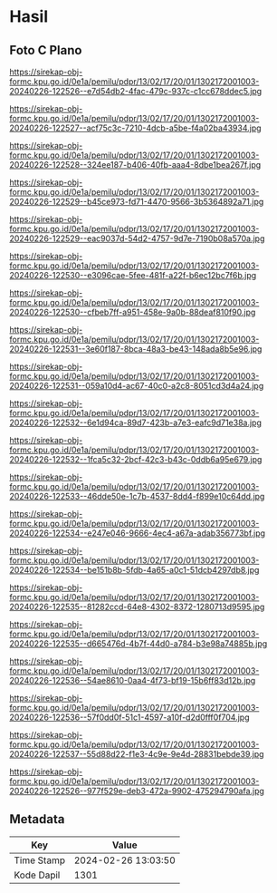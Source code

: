 # Hasil

## Foto C Plano

https://sirekap-obj-formc.kpu.go.id/0e1a/pemilu/pdpr/13/02/17/20/01/1302172001003-20240226-122526--e7d54db2-4fac-479c-937c-c1cc678ddec5.jpg

https://sirekap-obj-formc.kpu.go.id/0e1a/pemilu/pdpr/13/02/17/20/01/1302172001003-20240226-122527--acf75c3c-7210-4dcb-a5be-f4a02ba43934.jpg

https://sirekap-obj-formc.kpu.go.id/0e1a/pemilu/pdpr/13/02/17/20/01/1302172001003-20240226-122528--324ee187-b406-40fb-aaa4-8dbe1bea267f.jpg

https://sirekap-obj-formc.kpu.go.id/0e1a/pemilu/pdpr/13/02/17/20/01/1302172001003-20240226-122529--b45ce973-fd71-4470-9566-3b5364892a71.jpg

https://sirekap-obj-formc.kpu.go.id/0e1a/pemilu/pdpr/13/02/17/20/01/1302172001003-20240226-122529--eac9037d-54d2-4757-9d7e-7190b08a570a.jpg

https://sirekap-obj-formc.kpu.go.id/0e1a/pemilu/pdpr/13/02/17/20/01/1302172001003-20240226-122530--e3096cae-5fee-481f-a22f-b6ec12bc7f6b.jpg

https://sirekap-obj-formc.kpu.go.id/0e1a/pemilu/pdpr/13/02/17/20/01/1302172001003-20240226-122530--cfbeb7ff-a951-458e-9a0b-88deaf810f90.jpg

https://sirekap-obj-formc.kpu.go.id/0e1a/pemilu/pdpr/13/02/17/20/01/1302172001003-20240226-122531--3e60f187-8bca-48a3-be43-148ada8b5e96.jpg

https://sirekap-obj-formc.kpu.go.id/0e1a/pemilu/pdpr/13/02/17/20/01/1302172001003-20240226-122531--059a10d4-ac67-40c0-a2c8-8051cd3d4a24.jpg

https://sirekap-obj-formc.kpu.go.id/0e1a/pemilu/pdpr/13/02/17/20/01/1302172001003-20240226-122532--6e1d94ca-89d7-423b-a7e3-eafc9d71e38a.jpg

https://sirekap-obj-formc.kpu.go.id/0e1a/pemilu/pdpr/13/02/17/20/01/1302172001003-20240226-122532--1fca5c32-2bcf-42c3-b43c-0ddb6a95e679.jpg

https://sirekap-obj-formc.kpu.go.id/0e1a/pemilu/pdpr/13/02/17/20/01/1302172001003-20240226-122533--46dde50e-1c7b-4537-8dd4-f899e10c64dd.jpg

https://sirekap-obj-formc.kpu.go.id/0e1a/pemilu/pdpr/13/02/17/20/01/1302172001003-20240226-122534--e247e046-9666-4ec4-a67a-adab356773bf.jpg

https://sirekap-obj-formc.kpu.go.id/0e1a/pemilu/pdpr/13/02/17/20/01/1302172001003-20240226-122534--be151b8b-5fdb-4a65-a0c1-51dcb4297db8.jpg

https://sirekap-obj-formc.kpu.go.id/0e1a/pemilu/pdpr/13/02/17/20/01/1302172001003-20240226-122535--81282ccd-64e8-4302-8372-1280713d9595.jpg

https://sirekap-obj-formc.kpu.go.id/0e1a/pemilu/pdpr/13/02/17/20/01/1302172001003-20240226-122535--d665476d-4b7f-44d0-a784-b3e98a74885b.jpg

https://sirekap-obj-formc.kpu.go.id/0e1a/pemilu/pdpr/13/02/17/20/01/1302172001003-20240226-122536--54ae8610-0aa4-4f73-bf19-15b6ff83d12b.jpg

https://sirekap-obj-formc.kpu.go.id/0e1a/pemilu/pdpr/13/02/17/20/01/1302172001003-20240226-122536--57f0dd0f-51c1-4597-a10f-d2d0fff0f704.jpg

https://sirekap-obj-formc.kpu.go.id/0e1a/pemilu/pdpr/13/02/17/20/01/1302172001003-20240226-122537--55d88d22-f1e3-4c9e-9e4d-28831bebde39.jpg

https://sirekap-obj-formc.kpu.go.id/0e1a/pemilu/pdpr/13/02/17/20/01/1302172001003-20240226-122526--977f529e-deb3-472a-9902-475294790afa.jpg


## Metadata

| Key        | Value               |
| ---------- | ------------------- |
| Time Stamp | 2024-02-26 13:03:50 |
| Kode Dapil | 1301                |



